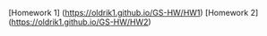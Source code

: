 [Homework 1]
(https://oldrik1.github.io/GS-HW/HW1)
[Homework 2]
(https://oldrik1.github.io/GS-HW/HW2)
